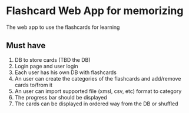 # Flashcard Web App for memorizing

The web app to use the flashcards for learning 

## Must have

1. DB to store cards (TBD the DB)
2. Login page and user login
3. Each user has his own DB with flashcards
4. An user can create the categories of the flashcards and add/remove cards to/from it
5. An user can import supported file (xmsl, csv, etc) format to category
6. The progress bar should be displayed
7. The cards can be displayed in ordered way from the DB or shuffled